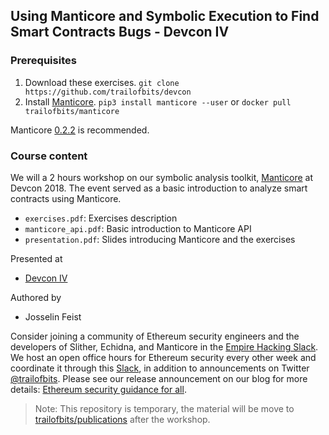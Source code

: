 ## Using Manticore and Symbolic Execution to Find Smart Contracts Bugs - Devcon IV


### Prerequisites
1. Download these exercises. `git clone https://github.com/trailofbits/devcon`
2. Install [Manticore](https://github.com/trailofbits/manticore). `pip3 install manticore --user` or `docker pull trailofbits/manticore`

Manticore [0.2.2](https://github.com/trailofbits/manticore/releases/tag/0.2.2) is recommended.

### Course content

We will a 2 hours workshop on our symbolic analysis toolkit, [Manticore](https://github.com/trailofbits/manticore) at Devcon 2018. The event served as a basic introduction to analyze smart contracts using Manticore. 

* `exercises.pdf`: Exercises description
* `manticore_api.pdf`: Basic introduction to Manticore API
* `presentation.pdf`: Slides introducing Manticore and the exercises

Presented at
 * [Devcon IV](https://devcon4.ethereum.org/)

Authored by
 * Josselin Feist

Consider joining a community of Ethereum security engineers and the developers of Slither, Echidna, and Manticore in the [Empire Hacking Slack](https://empireslacking.herokuapp.com). We host an open office hours for Ethereum security every other week and coordinate it through this [Slack](https://empireslacking.herokuapp.com), in addition to announcements on Twitter [@trailofbits](https://twitter.com/trailofbits). Please see our release announcement on our blog for more details: [Ethereum security guidance for all](https://blog.trailofbits.com/2018/10/04/ethereum-security-guidance-for-all/).

> Note: This repository is temporary, the material will be move to [trailofbits/publications](https://github.com/trailofbits/publications) after the workshop.
